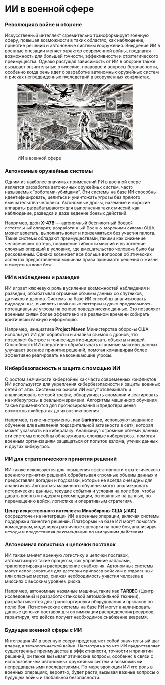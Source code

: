 # ИИ в военной сфере

### Революция в войне и обороне

Искусственный интеллект стремительно трансформирует военную сферу, повышая возможности в таких областях, как наблюдение, принятие решений и автономные системы вооружения. Внедрение ИИ в военные операции меняет характер современной войны, предлагая возможности для большей точности, эффективности и стратегического преимущества. Однако растущая зависимость от ИИ в обороне также вызывает значительные этические, правовые и вопросы безопасности, особенно когда речь идет о разработке автономных оружейных систем и рисках непредвиденных последствий в вооруженных конфликтах.

<div align="left"><figure><img src="../../../.gitbook/assets/ai-in-military-domain-min (1).png" alt="" width="375"><figcaption><p>ИИ в военной сфере</p></figcaption></figure></div>

### Автономные оружейные системы

Одним из наиболее значимых применений ИИ в военной сфере является разработка автономных оружейных систем, часто называемых “роботами-убийцами”. Эти системы на базе ИИ способны идентифицировать, целиться и уничтожать угрозы без прямого вмешательства человека. Автономные дроны, наземные и морские аппараты разрабатываются для выполнения таких миссий, как наблюдение, разведка и даже ведение боевых действий.

Например, дрон **X-47B** — автономный беспилотный боевой летательный аппарат, разработанный Военно-морскими силами США, может взлетать, выполнять полет и приземляться без участия пилота. Такие системы обладают преимуществами, такими как снижение человеческих потерь, повышение гибкости миссий и выполнение сложных операций в условиях, где вмешательство человека было бы рискованным. Однако возникает все больше вопросов об этических аспектах предоставления машинам права принимать решения о жизни и смерти на поле боя.

### ИИ в наблюдении и разведке

ИИ играет ключевую роль в усилении возможностей наблюдения и разведки, обрабатывая огромные объемы данных со спутников, датчиков и дронов. Системы на базе ИИ способны анализировать видеоданные, выявлять необычные паттерны и даже предсказывать потенциальные угрозы на основе поведенческих данных. Это позволяет военным силам более эффективно и в реальном времени собирать критически важную информацию.

Например, инициатива **Project Maven** Министерства обороны США использует ИИ для обработки и анализа съемок с дронов, что позволяет быстрее и точнее идентифицировать объекты и людей. Способность ИИ оперативно обрабатывать огромные массивы данных улучшает военное принятие решений, помогая командирам более эффективно реагировать на возникающие угрозы.

### Кибербезопасность и защита с помощью ИИ

С ростом значимости кибервойны как части современных конфликтов ИИ используется для укрепления кибербезопасности и защиты военных сетей от атак. Системы на основе ИИ могут отслеживать и анализировать сетевой трафик, обнаруживать аномалии и реагировать на киберугрозы в реальном времени. Алгоритмы машинного обучения также применяются для прогнозирования и предотвращения возможных кибератак до их возникновения.

Например, такие инструменты, как **Darktrace**, используют машинное обучение для выявления подозрительной активности в сети, которая может указывать на кибератаку. Анализируя огромные объемы данных, эти системы способны обнаруживать сложные киберугрозы, помогая военным организациям защищаться от попыток взлома, утечек данных и других киберугроз.

### ИИ для стратегического принятия решений

ИИ также используется для повышения эффективности стратегического военного принятия решений, обрабатывая огромные объемы данных и предоставляя догадки и подсказки, которые не всегда очевидны для аналитиков. Алгоритмы машинного обучения могут анализировать исторические данные, текущие события и условия на поле боя, чтобы давать военным лидерам рекомендации, основанные на данных, по перемещению войск, логистике и оперативным стратегиям.

**Центр искусственного интеллекта Минобороны США (JAIC)** сосредоточен на интеграции ИИ в военные операции, включая системы поддержки принятия решений. Платформы на базе ИИ могут помогать командирам, моделируя различные сценарии на поле боя, анализируя исходы и предоставляя рекомендации по наилучшим действиям.

### Автономная логистика и цепочки поставок

ИИ также меняет военную логистику и цепочки поставок, автоматизируя такие процессы, как управление запасами, транспортировка и распределение снабжения. Автономные системы могут использоваться для доставки припасов войскам в отдаленных или опасных местах, снижая необходимость участия человека в миссиях с высоким уровнем риска.

Например, автономные наземные машины, такие как **TARDEC** (Центр исследований и разработок танковой автомобильной техники), разрабатываются для транспортировки оборудования и припасов по полю боя. Логистические системы на базе ИИ могут анализировать данные цепочки поставок для оптимизации распределения ресурсов, гарантируя, что войска получат необходимое снабжение вовремя.

### Будущее военной сферы с ИИ

Интеграция ИИ в военную сферу представляет собой значительный шаг вперед в технологической войне. Несмотря на то что ИИ предоставляет существенные преимущества в эффективности, точности и принятии решений, он также вызывает этические вопросы, особенно в связи с использованием автономных оружейных систем и возможными непредвиденными последствиями. По мере эволюции ИИ его роль в военных операциях, вероятно, будет расти, вызывая важные вопросы о будущем войны и глобальной безопасности.
